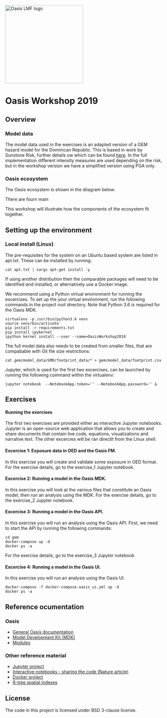 <img src="https://oasislmf.org/packages/oasis_theme_package/themes/oasis_theme/assets/src/oasis-lmf-colour.png" alt="Oasis LMF logo" width="250"/>

# Oasis Workshop 2019

## Overview
### Model data

The model data used in the exercises is an adapted version of a GEM hazard model for the Dominican Republic. This is based in work by Sunstone Risk, further details ow which can be found [here](http://www.sunstonerisk.com/gem/). In the full implementation different intensity measures are used depending on the risk, but in the workshop version we have a simplified version using PGA only.

### Oasis ecosystem

The Oasis ecosystem is shown in the diiagram below.


There are fourn main 

This workshop will illustrate how the components of the ecosystem fit together.


## Setting up the environment

### Local install (Linux)

The pre-requisites for the system on an Ubuntu based system are listed in apt.txt. These can be installed by running:

```
cat apt.txt | xargs apt-get install -y
```

If using another distribution then the comparable packages will need to be identified and installed, or alternatively use a Docker image.

We recommend using a Python virtual environment for running the excercises. To set up the your virtual environment, run the following commands in the project root directory. Note that Python 3.6 is required for the Oasis MDK.

```
virtualenv -p /usr/bin/python3.6 venv
source venv/bin/activate
pip install -r requirements.txt
pip install ipykernel
ipython kernel install --user --name=OasisWorkshop2018
```

The full model data also needs to be created from smaller files, that are compabable with Git file size restrictions:

```
cat gem/model_data/GMO/footprint_data/* > gem/model_data/footprint.csv
```

Jupyter, which is used for the first two excercises, can be launched by running the following command within the virtualenv:

```
jupyter notebook  --NotebookApp.token='' --NotebookApp.password='' &
```

## Exercises

#### Running the exercises
The first two exercises are provided either as interactive Jupyter notebooks. Jupyter is an open-source web application that allows you to create and share documents that contain live code, equations, visualizations and narrative text. The other excercies will be ran directlt from the Linux shell.

#### Excercise 1: Exposure data in OED and the Oasis FM.
In this exercise you will create and validate some exposure in OED format. For the exercise details, go to the exercise_1 Jupyter notebook.

#### Excercise 2: Running a model in the Oasis MDK.
In this exercise you will look at the various files that constitute an Oasis model, then run an analysis using the MDK. For the exercise details, go to the exercise_2 Jupyter notebook.

#### Excercise 3: Running a model in the Oasis API.
In this exercise you will run an analysis using the Oasis API. First, we need to start the API by running the following commands:
```
cd gem
docker-compose up -d
docker ps -a
```
For the exercise details, go to the exercise_3 Jupyter notebook.

#### Excercise 4: Running a model in the Oasis UI.
In this exercise you will run an analysis using the Oasis UI.

```
docker-compose -f docker-compose.oasis_ui.yml up -d
docker ps -a
```

## Reference ocumentation
### Oasis
* <a href="https://oasislmf.github.io">General Oasis documentation</a>
* <a href="http://localhost:8000/html/docs/oasis_cli.html">Model Development Kit (MDK)</a>
* <a href="https://oasislmf.github.io/docs/oasis_mdk.html">Modules</a>
### Other reference material
* <a href="http://jupyter.org/">Jupyter project</a>
* <a href="https://www.nature.com/news/interactive-notebooks-sharing-the-code-1.16261">Interactive notebooks - sharing the code (Nature article)</a>
* <a href="http://docker.com/">Docker project</a>
* <a href="https://en.wikipedia.org/wiki/R-tree">R-tree spatial indexes</a>

## License
The code in this project is licensed under BSD 3-clause license.
